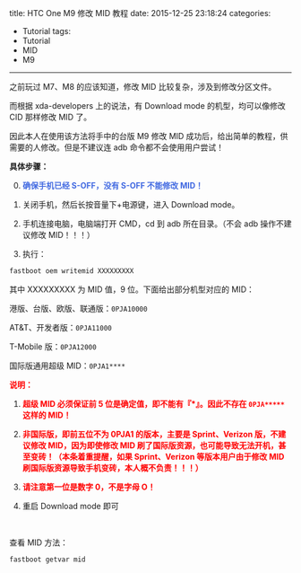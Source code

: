 title: HTC One M9 修改 MID 教程
date: 2015-12-25 23:18:24
categories:
- Tutorial
tags:
- Tutorial
- MID
- M9
---

之前玩过 M7、M8 的应该知道，修改 MID 比较复杂，涉及到修改分区文件。

而根据 xda-developers 上的说法，有 Download mode 的机型，均可以像修改 CID 那样修改 MID 了。

因此本人在使用该方法将手中的台版 M9 修改 MID 成功后，给出简单的教程，供需要的人修改。但是不建议连 adb 命令都不会使用用户尝试！

<!-- more -->

**具体步骤：**

0. **<font color=#4169e1>确保手机已经 S-OFF，没有 S-OFF 不能修改 MID！</font>**

1. 关闭手机，然后长按音量下+电源键，进入 Download mode。

2. 手机连接电脑，电脑端打开 CMD，cd 到 adb 所在目录。（不会 adb 操作不建议修改 MID！！！）

3. 执行：

``` sh
fastboot oem writemid XXXXXXXXX
```

其中 XXXXXXXXX 为 MID 值，9 位。下面给出部分机型对应的 MID：

港版、台版、欧版、联通版：`0PJA10000`

AT&T、开发者版：`0PJA11000`

T-Mobile 版：`0PJA12000`

国际版通用超级 MID：`0PJA1****`

**<font color=red>说明：</font>**

1. **<font color=red>超级 MID 必须保证前 5 位是确定值，即不能有『\*』。因此不存在 `0PJA*****` 这样的 MID！</font>**

2. **<font color=red>非国际版，即前五位不为 0PJA1 的版本，主要是 Sprint、Verizon 版，不建议修改 MID，因为即使修改 MID 刷了国际版资源，也可能导致无法开机，甚至变砖！（本条着重提醒，如果 Sprint、Verizon 等版本用户由于修改 MID 刷国际版资源导致手机变砖，本人概不负责！！！）</font>**

3. **<font color=red>请注意第一位是数字 0，不是字母 O！</font>**

4. 重启 Download mode 即可

<br>

查看 MID 方法：

``` sh
fastboot getvar mid
```
